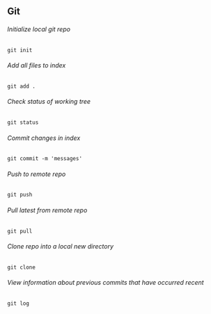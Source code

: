 ## Git
###### Initialize local git repo
```
git init 
```
###### Add all files to index
```
git add .
```
###### Check status of working tree
```
git status
```
###### Commit changes in index
```
git commit -m 'messages'
```
###### Push to remote repo
```
git push
```
###### Pull latest from remote repo
```
git pull
```
###### Clone repo into a local new directory
```
git clone
```
###### View information about previous commits that have occurred recent
```
git log
```
